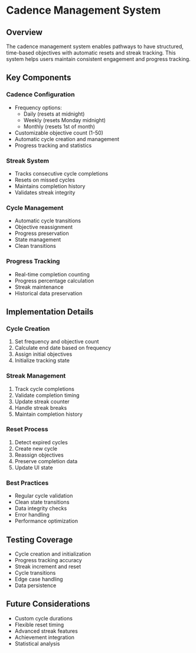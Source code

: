 # Cadence Management System

## Overview
The cadence management system enables pathways to have structured, time-based objectives with automatic resets and streak tracking. This system helps users maintain consistent engagement and progress tracking.

## Key Components

### Cadence Configuration
- Frequency options:
  - Daily (resets at midnight)
  - Weekly (resets Monday midnight)
  - Monthly (resets 1st of month)
- Customizable objective count (1-50)
- Automatic cycle creation and management
- Progress tracking and statistics

### Streak System
- Tracks consecutive cycle completions
- Resets on missed cycles
- Maintains completion history
- Validates streak integrity

### Cycle Management
- Automatic cycle transitions
- Objective reassignment
- Progress preservation
- State management
- Clean transitions

### Progress Tracking
- Real-time completion counting
- Progress percentage calculation
- Streak maintenance
- Historical data preservation

## Implementation Details

### Cycle Creation
1. Set frequency and objective count
2. Calculate end date based on frequency
3. Assign initial objectives
4. Initialize tracking state

### Streak Management
1. Track cycle completions
2. Validate completion timing
3. Update streak counter
4. Handle streak breaks
5. Maintain completion history

### Reset Process
1. Detect expired cycles
2. Create new cycle
3. Reassign objectives
4. Preserve completion data
5. Update UI state

### Best Practices
- Regular cycle validation
- Clean state transitions
- Data integrity checks
- Error handling
- Performance optimization

## Testing Coverage
- Cycle creation and initialization
- Progress tracking accuracy
- Streak increment and reset
- Cycle transitions
- Edge case handling
- Data persistence

## Future Considerations
- Custom cycle durations
- Flexible reset timing
- Advanced streak features
- Achievement integration
- Statistical analysis 